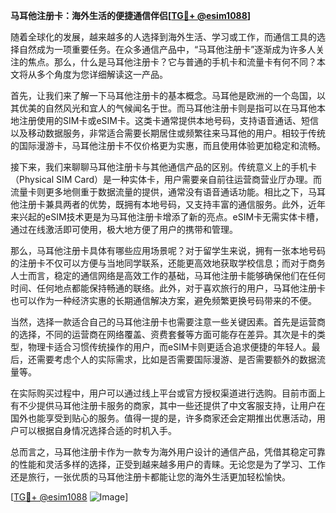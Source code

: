 **马耳他注册卡：海外生活的便捷通信伴侣[[TG💪+ @esim1088](https://t.me/s/esim1088)]**

随着全球化的发展，越来越多的人选择到海外生活、学习或工作，而通信工具的选择自然成为一项重要任务。在众多通信产品中，“马耳他注册卡”逐渐成为许多人关注的焦点。那么，什么是马耳他注册卡？它与普通的手机卡和流量卡有何不同？本文将从多个角度为您详细解读这一产品。

首先，让我们来了解一下马耳他注册卡的基本概念。马耳他是欧洲的一个岛国，以其优美的自然风光和宜人的气候闻名于世。而马耳他注册卡则是指可以在马耳他本地注册使用的SIM卡或eSIM卡。这类卡通常提供本地号码，支持语音通话、短信以及移动数据服务，非常适合需要长期居住或频繁往来马耳他的用户。相较于传统的国际漫游卡，马耳他注册卡不仅价格更为实惠，而且使用体验更加稳定和流畅。

接下来，我们来聊聊马耳他注册卡与其他通信产品的区别。传统意义上的手机卡（Physical SIM Card）是一种实体卡，用户需要亲自前往运营商营业厅办理。而流量卡则更多地侧重于数据流量的提供，通常没有语音通话功能。相比之下，马耳他注册卡兼具两者的优势，既拥有本地号码，又支持丰富的通信服务。此外，近年来兴起的eSIM技术更是为马耳他注册卡增添了新的亮点。eSIM卡无需实体卡槽，通过在线激活即可使用，极大地方便了用户的携带和管理。

那么，马耳他注册卡具体有哪些应用场景呢？对于留学生来说，拥有一张本地号码的注册卡不仅可以方便与当地同学联系，还能更高效地获取学校信息；而对于商务人士而言，稳定的通信网络是高效工作的基础，马耳他注册卡能够确保他们在任何时间、任何地点都能保持畅通的联络。此外，对于喜欢旅行的用户，马耳他注册卡也可以作为一种经济实惠的长期通信解决方案，避免频繁更换号码带来的不便。

当然，选择一款适合自己的马耳他注册卡也需要注意一些关键因素。首先是运营商的选择，不同的运营商在网络覆盖、资费套餐等方面可能存在差异。其次是卡的类型，物理卡适合习惯传统操作的用户，而eSIM卡则更适合追求便捷的年轻人。最后，还需要考虑个人的实际需求，比如是否需要国际漫游、是否需要额外的数据流量等。

在实际购买过程中，用户可以通过线上平台或官方授权渠道进行选购。目前市面上有不少提供马耳他注册卡服务的商家，其中一些还提供了中文客服支持，让用户在国外也能享受到贴心的服务。值得一提的是，许多商家还会定期推出优惠活动，用户可以根据自身情况选择合适的时机入手。

总而言之，马耳他注册卡作为一款专为海外用户设计的通信产品，凭借其稳定可靠的性能和灵活多样的选择，正受到越来越多用户的青睐。无论您是为了学习、工作还是旅行，一张优质的马耳他注册卡都能让您的海外生活更加轻松愉快。

[[TG💪+ @esim1088](https://t.me/s/esim1088) ![Image](https://i.postimg.cc/4NQfJmqS/Snipaste-2025-05-13-00-14-12.png)]